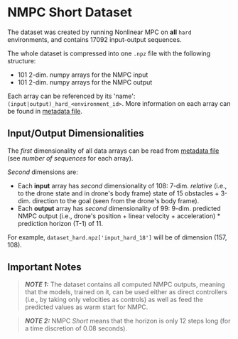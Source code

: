 # NMPC Short Dataset #
The dataset was created by running Nonlinear MPC on **all** `hard` environments, and contains 17092 input-output sequences.

The whole dataset is compressed into one `.npz` file with the following structure:
- 101 2-dim. numpy arrays for the NMPC input
- 101 2-dim. numpy arrays for the NMPC output

Each array can be referenced by its 'name': `(input|output)_hard_<environment_id>`. More information on each array can be found in [metadata file](metadata.txt).


## Input/Output Dimensionalities ##

The *first* dimensionality of all data arrays can be read from [metadata file](metadata.txt) (see *number of sequences* for each array).

*Second* dimensions are:
- Each **input** array has *second* dimensionality of 108: 7-dim. *relative* (i.e., to the drone state and in drone's body frame) state of 15 obstacles + 3-dim. direction to the goal (seen from the drone's body frame).
- Each **output** array has *second* dimensionality of 99: 9-dim. predicted NMPC output (i.e., drone's position + linear velocity + acceleration) * prediction horizon (T-1) of 11.

For example, `dataset_hard.npz['input_hard_18']` will be of dimension (157, 108).


## Important Notes ##

> **_NOTE 1:_** The dataset contains all computed NMPC outputs, meaning that the models, trained on it, can be used either as direct controllers (i.e., by taking only velocities as controls) as well as feed the predicted values as warm start for NMPC.

> **_NOTE 2:_** NMPC *Short* means that the horizon is only 12 steps long (for a time discretion of 0.08 seconds).

